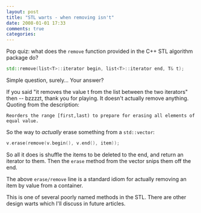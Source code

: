 ```yaml
---
layout: post
title: "STL warts - when removing isn't"
date: 2008-01-01 17:33
comments: true
categories: 
---
```


Pop quiz: what does the `remove` function provided in the C++ STL algorithm package do?

``` c++
std::remove(list<T>::iterator begin, list<T>::iterator end, T& t);
```

Simple question, surely... Your answer?

If you said "it removes the value t from the list between the two iterators" then -- bzzzzt, thank you for playing.  It doesn't actually remove anything.  Quoting from the description:

    Reorders the range [first,last) to prepare for erasing all elements of equal value.

So the way to <i>actually</i> erase something from a `std::vector`:

``` c++
v.erase(remove(v.begin(), v.end(), item));
```

So all it does is shuffle the items to be deleted to the end, and return an iterator to them.  Then the `erase` method from the vector snips them off the end.

The above `erase/remove` line is a standard idiom for actually removing an item by value from a container.

This is one of several poorly named methods in the STL.  There are other design warts which I'll discuss in future articles.

